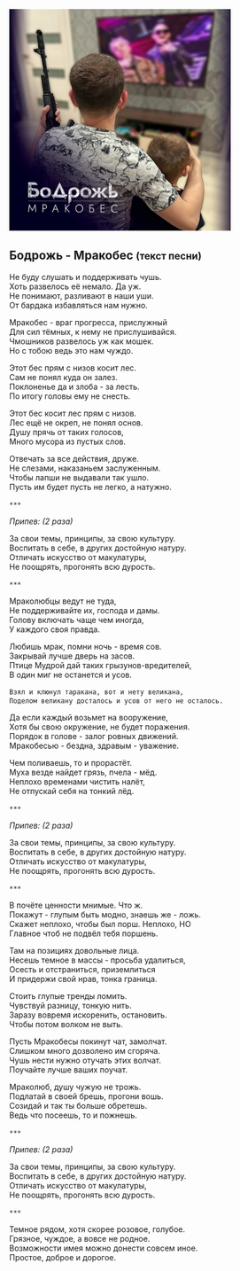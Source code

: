 <img src="cover.jpg" alt="Cover" width="400" height="400" />

## Бодрожь - Мракобес <small>(текст песни)</small>

Не буду слушать и поддерживать чушь.  
Хоть развелось её немало. Да уж.  
Не понимают, разливают в наши уши.  
От бардака избавляться нам нужно.  

Мракобес - враг прогресса, прислужный  
Для сил тёмных, к нему не прислушивайся.  
Чмошников развелось уж как мошек.  
Но с тобою ведь это нам чуждо.  

Этот бес прям с низов косит лес.  
Сам не понял куда он залез.  
Поклоненье да и злоба - за лесть.  
По итогу головы ему не снесть.  

Этот бес косит лес прям с низов.  
Лес ещё не окреп, не понял основ.  
Душу прячь от таких голосов,  
Много мусора из пустых слов.

Отвечать за все действия, друже.  
Не слезами, наказаньем заслуженным.  
Чтобы лапши не выдавали так ушло.  
Пусть им будет пусть не легко, а натужно.

`***`

*Припев: (2 раза)*

За свои темы, принципы, за свою культуру.  
Воспитать в себе, в других достойную натуру.  
Отличать искусство от макулатуры,  
Не поощрять, прогонять всю дурость.

`***`

Мраколюбцы ведут не туда,  
Не поддерживайте их, господа и дамы.  
Голову включать чаще чем иногда,  
У каждого своя правда.

Любишь мрак, помни ночь - время сов.  
Закрывай лучше дверь на засов.  
Птице Мудрой дай таких грызунов-вредителей,  
В один миг не останется и усов.

    Взял и клюнул таракана, вот и нету великана,
    Поделом великану досталось и усов от него не осталось.

Да если каждый возьмет на вооружение,  
Хотя бы свою окружение, не будет поражения.  
Порядок в голове - залог ровных движений.  
Мракобесью - бездна, здравым - уважение.

Чем поливаешь, то и прорастёт.  
Муха везде найдет грязь, пчела - мёд.  
Неплохо временами чистить налёт,  
Не отпускай себя на тонкий лёд.

`***`

*Припев: (2 раза)*

За свои темы, принципы, за свою культуру.  
Воспитать в себе, в других достойную натуру.  
Отличать искусство от макулатуры,  
Не поощрять, прогонять всю дурость.

`***`

В почёте ценности мнимые. Что ж.  
Покажут - глупым быть модно, знаешь же - ложь.  
Скажет неплохо, чтобы был порш. Неплохо, НО  
Главное чтоб не подвёл тебя поршень.

Там на позициях довольные лица.  
Несешь темное в массы - просьба удалиться,  
Осесть и отстраниться, приземлиться  
И придержи свой нрав, тонка граница.

Стоить глупые тренды ломить.  
Чувствуй разницу, тонкую нить.  
Заразу вовремя искоренить, остановить.  
Чтобы потом волком не выть.

Пусть Мракобесы покинут чат, замолчат.  
Слишком много дозволено им сгоряча.  
Чушь нести нужно отучать этих волчат.  
Поучайте лучше ваших поучат.

Мраколюб, душу чужую не трожь.  
Подлатай в своей брешь, прогони вошь.  
Созидай и так ты больше обретешь.  
Ведь что посеешь, то и пожнешь.

`***`

*Припев: (2 раза)*

За свои темы, принципы, за свою культуру.  
Воспитать в себе, в других достойную натуру.  
Отличать искусство от макулатуры,  
Не поощрять, прогонять всю дурость.

`***`

Темное рядом, хотя скорее розовое, голубое.  
Грязное, чуждое, а вовсе не родное.  
Возможности имея можно донести совсем иное.  
Простое, доброе и дорогое.